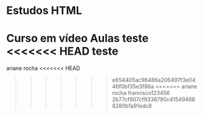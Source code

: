 # Estudos HTML
 Curso em vídeo
 Aulas teste
<<<<<<< HEAD
teste
=======
ariane rocha
<<<<<<< HEAD
>>>>>>> e654405ac96486a206497f3e0446f0bf35e3f86a
=======
ariane rocha francisco123456
>>>>>>> 2b77cf907cf9338790c415494688280b1a91edc8

